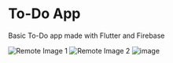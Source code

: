 # To-Do App

Basic To-Do app made with Flutter and Firebase

![Remote Image 1](https://www.dropbox.com/s/h7vrcnqrrpzkwlu/Screenshot%202022-07-07%20at%208.48.18%20PM.png?dl=0)
![Remote Image 2](https://www.dropbox.com/s/n9xbg401ib0nw4r/Screenshot%202022-07-07%20at%208.21.19%20PM.png?dl=0)
![image](https://www.dropbox.com/s/h7vrcnqrrpzkwlu/Screenshot%202022-07-07%20at%208.48.18%20PM.png?dl=0)
